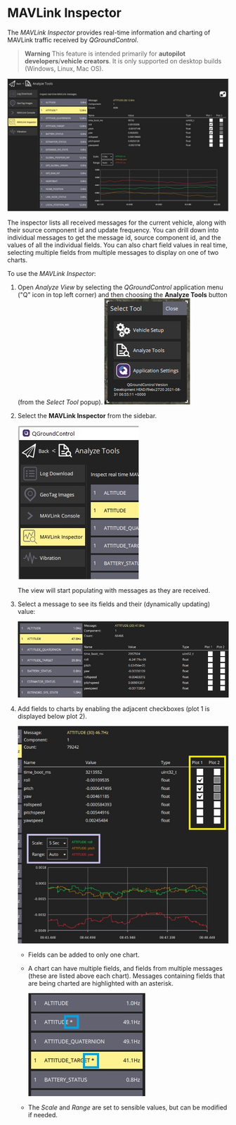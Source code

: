 # MAVLink Inspector

The *MAVLink Inspector* provides real-time information and charting of MAVLink traffic received by *QGroundControl*.

> **Warning** This feature is intended primarily for **autopilot developers**/**vehicle creators**.
  It is only supported on desktop builds (Windows, Linux, Mac OS).

![MAVLink inspector](../../assets/analyze/mavlink_inspector/mavlink_inspector.jpg)

The inspector lists all received messages for the current vehicle, along with their source component id and update frequency.
You can drill down into individual messages to get the message id, source component id, and the values of all the individual fields. 
You can also chart field values in real time, selecting multiple fields from multiple messages to display on one of two charts.

To use the *MAVLink Inspector*:
1. Open *Analyze View* by selecting the *QGroundControl* application menu ("Q" icon in top left corner) and then choosing the **Analyze Tools** button (from the *Select Tool* popup).
   ![Analyze ](../../assets/analyze/menu_analyze_tool.png)
1. Select the **MAVLink Inspector** from the sidebar.

   ![MAVLink inspector menu](../../assets/analyze/mavlink_inspector/mavlink_inspector_menu.jpg)

   The view will start populating with messages as they are received.

1. Select a message to see its fields and their (dynamically updating) value:

   ![MAVLink inspector: message detail](../../assets/analyze/mavlink_inspector/mavlink_inspector_message_details.jpg)

1. Add fields to charts by enabling the adjacent checkboxes (plot 1 is displayed below plot 2).

   ![MAVLink inspector: chart fields detail](../../assets/analyze/mavlink_inspector/mavlink_inspector_plot1.jpg)

   - Fields can be added to only one chart.
   - A chart can have multiple fields, and fields from multiple messages (these are listed above each chart).
     Messages containing fields that are being charted are highlighted with an asterisk.

     ![MAVLink inspector: chart fields detail](../../assets/analyze/mavlink_inspector/mavlink_inspector_charted_messages.jpg)
   - The *Scale* and *Range* are set to sensible values, but can be modified if needed.

